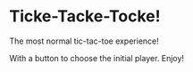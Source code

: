 # Ticke-Tacke-Tocke!

The most normal tic-tac-toe experience!

With a button to choose the initial player. Enjoy!